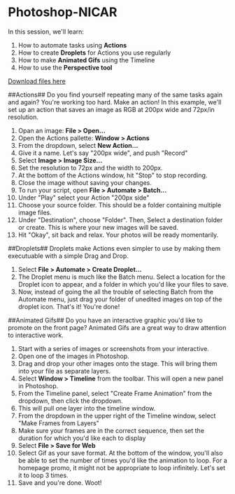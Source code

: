 # Photoshop-NICAR

In this session, we'll learn:

1. How to automate tasks using **Actions**
2. How to create **Droplets** for Actions you use regularly
3. How to make **Animated Gifs** using the Timeline
4. How to use the **Perspective tool**

[Download files here](https://drive.google.com/file/d/0ByZb_bUVlqwjdkgzSnRGRk40Sm8/view?usp=sharing)

##Actions##
Do you find yourself repeating many of the same tasks again and again? You're working too hard. Make an action! In this example, we'll set up an action that saves an image as RGB at 200px wide and 72px/in resolution.

1. Opan an image: **File > Open...**
2. Open the Actions pallette: **Window > Actions**
3. From the dropdown, select **New Action...**
4. Give it a name. Let's say "200px wide", and push "Record"
5. Select **Image > Image Size...**
6. Set the resolution to 72px and the width to 200px.
7. At the bottom of the Actions window, hit "Stop" to stop recording.
8. Close the image without saving your changes.
9. To run your script, open **File > Automate > Batch...**
10. Under "Play" select your Action "200px side"
11. Choose your source folder. This should be a folder containing multiple image files.
12. Under "Destination", choose "Folder". Then, Select a destination folder or create. This is where your new images will be saved.
13. Hit "Okay", sit back and relax. Your photos will be ready momentarily.


##Droplets##
Droplets make Actions even simpler to use by making them executuable with a simple Drag and Drop. 

1. Select **File > Automate > Create Droplet...**
2. The Droplet menu is much like the Batch menu. Select a location for the Droplet icon to appear, and a folder in which you'd like your files to save.
3. Now, instead of going the all the trouble of selecting Batch from the Automate menu, just drag your folder of unedited images on top of the droplet icon. That's it! You're done!

##Animated Gifs##
Do you have an interactive graphic you'd like to promote on the front page? Animated Gifs are a great way to draw attention to interactive work.

1. Start with a series of images or screenshots from your interactive.
2. Open one of the images in Photoshop.
3. Drag and drop your other images onto the stage. This will bring them into your file as separate layers.
4. Select **Window > Timeline** from the toolbar. This will open a new panel in Photoshop.
5. From the Timeline panel, select "Create Frame Animation" from the dropdown, then click the dropdown.
6. This will pull one layer into the timeline window.
7. From the dropdown in the upper right of the Timeline window, select "Make Frames from Layers"
8. Make sure your frames are in the correct sequence, then set the duration for which you'd like each to display
9. Select **File > Save for Web**
10. Select Gif as your save format. At the bottom of the window, you'll also be able to set the number of times you'd like the animation to loop. For a homepage promo, it might not be appropriate to loop infinitely. Let's set it to loop 3 times. 
11. Save and you're done. Woot!
